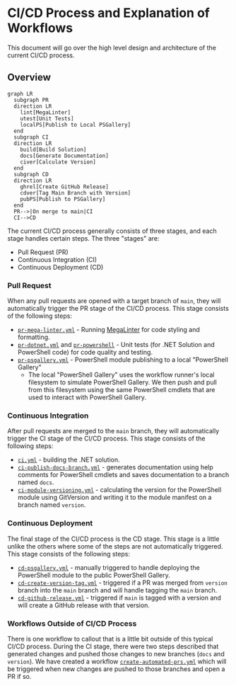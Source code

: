 # CI/CD Process and Explanation of Workflows

This document will go over the high level design and architecture of the current CI/CD process.

## Overview

```mermaid
graph LR
  subgraph PR
  direction LR
    lint[MegaLinter]
    utest[Unit Tests]
    localPS[Publish to Local PSGallery]
  end
  subgraph CI
  direction LR
    build[Build Solution]
    docs[Generate Documentation]
    civer[Calculate Version]
  end
  subgraph CD
  direction LR
    ghrel[Create GitHub Release]
    cdver[Tag Main Branch with Version]
    pubPS[Publish to PSGallery]
  end
  PR-->|On merge to main|CI
  CI-->CD
```

The current CI/CD process generally consists of three stages, and each stage handles certain steps.
The three "stages" are:

- Pull Request (PR)
- Continuous Integration (CI)
- Continuous Deployment (CD)

### Pull Request

When any pull requests are opened with a target branch of `main`, they will automatically trigger the PR stage of the
CI/CD process. This stage consists of the following steps:

- [`pr-mega-linter.yml`](../.github/workflows/pr-mega-linter.yml) - Running [MegaLinter](https://megalinter.io/latest/)
  for code styling and formatting.
- [`pr-dotnet.yml`](../.github/workflows/pr-dotnet.yml) and [`pr-powershell`](../.github/workflows/pr-powershell.yml) -
   Unit tests (for .NET Solution and PowerShell code) for code quality and testing.
- [`pr-psgallery.yml`](../.github/workflows/pr-powershell.yml) - PowerShell module publishing to a local "PowerShell
  Gallery"
  - The local "PowerShell Gallery" uses the workflow runner's local filesystem to simulate PowerShell Gallery. We then
    push and pull from this filesystem using the same PowerShell cmdlets that are used to interact with PowerShell
    Gallery.

### Continuous Integration

After pull requests are merged to the `main` branch, they will automatically trigger the CI stage of the CI/CD process.
This stage consists of the following steps:

- [`ci.yml`](../.github/workflows/ci.yml) - building the .NET solution.
- [`ci-publish-docs-branch.yml`](../.github/workflows/ci-publish-docs-branch.yml) - generates documentation using help
  comments for PowerShell cmdlets and saves documentation to a branch named `docs`.
- [`ci-module-versioning.yml`](../.github/workflows/ci-module-versioning.yml) - calculating the version for the
  PowerShell module using GitVersion and writing it to the module manifest on a branch named `version`.

### Continuous Deployment

The final stage of the CI/CD process is the CD stage. This stage is a little unlike the others where some of the steps
are not automatically triggered. This stage consists of the following steps:

- [`cd-psgallery.yml`](../.github/workflows/cd-psgallery.yml) - manually triggered to handle deploying the PowerShell
  module to the public PowerShell Gallery.
- [`cd-create-version-tag.yml`](../.github/workflows/cd-create-version-tag.yml) - triggered if a PR was merged from
  `version` branch into the `main` branch and will handle tagging the `main` branch.
- [`cd-github-release.yml`](../.github/workflows/cd-github-release.yml) - triggered if `main` is tagged with a version
  and will create a GitHub release with that version.

### Workflows Outside of CI/CD Process

There is one workflow to callout that is a little bit outside of this typical CI/CD process. During the CI stage, there
were two steps described that generated changes and pushed those changes to new branches (`docs` and `version`). We
have created a workflow [`create-automated-prs.yml`](../.github/workflows/create-automated-prs.yml) which will be
triggered when new changes are pushed to those branches and open a PR if so.
